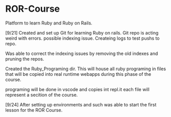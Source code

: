 # ROR-Course

Platform to learn Ruby and Ruby on Rails.

<Update Logs> 

[9/21] 
Created and set up Git for learning Ruby on rails. Git repo is acting weird with errors. possible indexing issue. Createing logs to test pushs to repo. 

Was able to correct the indexing issues by removing the old indexes and pruning the repos. 

Created the Ruby_Programing dir. This will house all ruby programing in files that will be copied into real runtime webapps during this phase of the course. 

programing will be done in vscode and copies int repl.it 
each file will represent a secition of the course. 

[9/24]
After setting up environments and such was able to start the first lesson for the ROR Course. 
